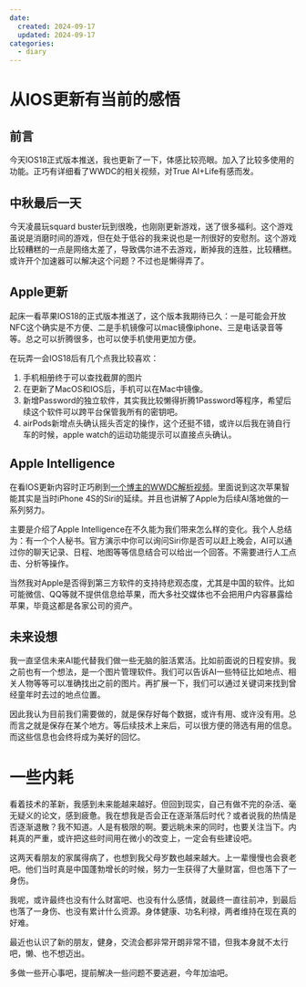 ```yaml
---
date:
  created: 2024-09-17
  updated: 2024-09-17
categories:
  - diary
---
```


# 从IOS更新有当前的感悟

## 前言

今天IOS18正式版本推送，我也更新了一下，体感比较亮眼。加入了比较多使用的功能。正巧有详细看了WWDC的相关视频，对True AI+Life有感而发。

<!-- more -->

## 中秋最后一天

今天凌晨玩squard buster玩到很晚，也刚刚更新游戏，送了很多福利。这个游戏虽说是消磨时间的游戏，但在处于低谷的我来说也是一剂很好的安慰剂。这个游戏比较糟糕的一点是网络太差了，导致偶尔进不去游戏，断掉我的连胜，比较糟糕。或许开个加速器可以解决这个问题？不过也是懒得弄了。

## Apple更新

起床一看苹果IOS18的正式版本推送了，这个版本我期待已久：一是可能会开放NFC这个确实是不方便、二是手机镜像可以mac镜像iphone、三是电话录音等等。总之可以折腾很多，也可以使手机使用更加方便。

在玩弄一会IOS18后有几个点我比较喜欢：

1. 手机相册终于可以查找截屏的图片
2. 在更新了MacOS和IOS后，手机可以在Mac中镜像。
3. 新增Password的独立软件，其实我比较懒得折腾1Password等程序，希望后续这个软件可以跨平台保管我所有的密钥吧。
4. airPods新增点头确认摇头否定的操作，这个还挺不错，或许以后我在骑自行车的时候，apple watch的运动功能提示可以直接点头确认。

## Apple Intelligence

在看IOS更新内容时正巧刷到[一个博主的WWDC解析视频](https://www.youtube.com/watch?v=rzbbqjVLbJE)。里面说到这次苹果智能其实是当时iPhone 4S的Siri的延续。并且也讲解了Apple为后续AI落地做的一系列努力。

主要是介绍了Apple Intelligence在不久能为我们带来怎么样的变化。我个人总结为：有一个个人秘书。官方演示中你可以询问Siri你是否可以赶上晚会，AI可以通过你的聊天记录、日程、地图等等信息结合可以给出一个回答。不需要进行人工点击、分析等操作。

当然我对Apple是否得到第三方软件的支持持悲观态度，尤其是中国的软件。比如可能微信、QQ等就不提供信息给苹果，而大多社交媒体也不会把用户内容暴露给苹果，毕竟这都是各家公司的资产。

## 未来设想

我一直坚信未来AI能代替我们做一些无脑的脏活累活。比如前面说的日程安排。我之前也有一个想法，是一个图片管理软件。我们可以告诉AI一些特征比如地点、相关人物等等可以准确找出之前的图片。再扩展一下，我们可以通过关键词来找到曾经童年时去过的地点位置。

因此我认为目前我们需要做的，就是保存好每个数据，或许有用、或许没有用。总而言之就是保存在某个地方。等后续技术上来后，可以很方便的筛选有用的信息。而这些信息也会终将成为美好的回忆。

# 一些内耗

看着技术的革新，我感到未来能越来越好。但回到现实，自己有做不完的杂活、毫无疑义的论文，感到疲惫。我在想我是否会正在逐渐落后时代？或者说我的热情是否逐渐退散？我不知道。人是有极限的啊。要远眺未来的同时，也要关注当下。内耗真的严重，或许把这些时间用在微小的改变上，一定会有些建设吧。

这两天看朋友的家属得病了，也想到我父母岁数也越来越大。上一辈慢慢也会衰老吧。他们当时真是中国蓬勃增长的时候，努力一生获得了大量财富，但也落下了一身伤。

我呢，或许最终也没有什么财富吧、也没有什么感情，就最终一直往前冲，到最后也落了一身伤、也没有累计什么资源。身体健康、功名利禄，两者维持在现在真的好难。

最近也认识了新的朋友，健身，交流会都非常开朗非常不错，但我本身就不太行吧，懒、也不想迈出。

多做一些开心事吧，提前解决一些问题不要逃避，今年加油吧。
